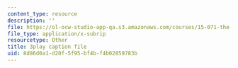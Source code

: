 ```yaml
---
content_type: resource
description: ''
file: https://ol-ocw-studio-app-qa.s3.amazonaws.com/courses/15-071-the-analytics-edge-spring-2017/8d86d0a1d20f5f95bf4bf4b02859783b_c_2RtTEkyo8.vtt
file_type: application/x-subrip
resourcetype: Other
title: 3play caption file
uid: 8d86d0a1-d20f-5f95-bf4b-f4b02859783b
---
```

